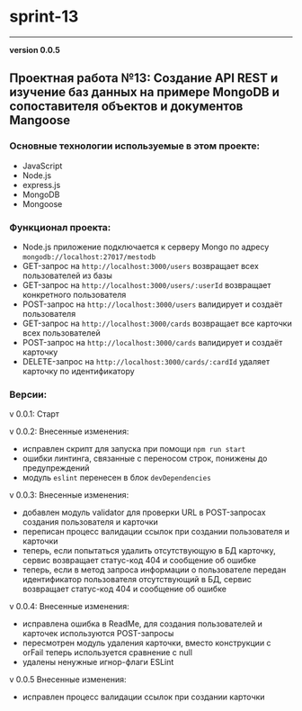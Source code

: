 # sprint-13
______________________
__version 0.0.5__

## Проектная работа №13: Создание API REST и изучение баз данных на примере MongoDB и сопоставителя объектов и документов Mangoose

### Основные технологии используемые в этом проекте:

- JavaScript
- Node.js
- express.js
- MongoDB
- Mongoose

### Функционал проекта:

- Node.js приложение подключается к серверу Mongo по адресу `mongodb://localhost:27017/mestodb`
- GET-запрос на  `http://localhost:3000/users` возвращает всех пользователей из базы
- GET-запрос на `http://localhost:3000/users/:userId` возвращает конкретного пользователя
- POST-запрос на `http://localhost:3000/users` валидирует и создаёт пользователя
- GET-запрос на `http://localhost:3000/cards` возвращает все карточки всех пользователей
- POST-запрос на `http://localhost:3000/cards` валидирует и создаёт карточку
- DELETE-запрос на `http://localhost:3000/cards/:cardId` удаляет карточку по идентификатору

### Версии:

v 0.0.1: Старт

v 0.0.2: Внесенные изменения:

- исправлен скрипт для запуска при помощи `npm run start`
- ошибки линтинга, связанные с переносом строк, понижены до предупреждений
- модуль `eslint` перенесен в блок `devDependencies`

v 0.0.3: Внесенные изменения:

- добавлен модуль validator для проверки URL в POST-запросах создания пользователя и карточки
- переписан процесс валидации ссылок при создании пользователя и карточки
- теперь, если попытаться удалить отсутствующую в БД карточку, сервис возвращает статус-код 404 и сообщение об ошибке
- теперь, если в метод запроса информации о пользователе передан идентификатор пользователя отсутствующий в БД, сервис возвращает статус-код 404 и сообщение об ошибке

v 0.0.4: Внесенные изменения:

- исправлена ошибка в ReadMe, для создания пользователей и карточек используются POST-запросы
- пересмотрен модуль удаления карточки, вместо конструкции с orFail теперь используется сравнение с null
- удалены ненужные игнор-флаги ESLint

v 0.0.5 Внесенные изменения:

- исправлен процесс валидации ссылок при создании карточки
